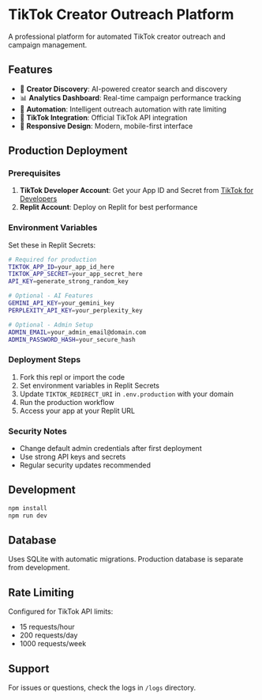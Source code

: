 
# TikTok Creator Outreach Platform

A professional platform for automated TikTok creator outreach and campaign management.

## Features

- 🎯 **Creator Discovery**: AI-powered creator search and discovery
- 📊 **Analytics Dashboard**: Real-time campaign performance tracking
- 🤖 **Automation**: Intelligent outreach automation with rate limiting
- 🔐 **TikTok Integration**: Official TikTok API integration
- 📱 **Responsive Design**: Modern, mobile-first interface

## Production Deployment

### Prerequisites

1. **TikTok Developer Account**: Get your App ID and Secret from [TikTok for Developers](https://developers.tiktok.com/)
2. **Replit Account**: Deploy on Replit for best performance

### Environment Variables

Set these in Replit Secrets:

```bash
# Required for production
TIKTOK_APP_ID=your_app_id_here
TIKTOK_APP_SECRET=your_app_secret_here
API_KEY=generate_strong_random_key

# Optional - AI Features
GEMINI_API_KEY=your_gemini_key
PERPLEXITY_API_KEY=your_perplexity_key

# Optional - Admin Setup
ADMIN_EMAIL=your_admin_email@domain.com
ADMIN_PASSWORD_HASH=your_secure_hash
```

### Deployment Steps

1. Fork this repl or import the code
2. Set environment variables in Replit Secrets
3. Update `TIKTOK_REDIRECT_URI` in `.env.production` with your domain
4. Run the production workflow
5. Access your app at your Replit URL

### Security Notes

- Change default admin credentials after first deployment
- Use strong API keys and secrets
- Regular security updates recommended

## Development

```bash
npm install
npm run dev
```

## Database

Uses SQLite with automatic migrations. Production database is separate from development.

## Rate Limiting

Configured for TikTok API limits:
- 15 requests/hour
- 200 requests/day  
- 1000 requests/week

## Support

For issues or questions, check the logs in `/logs` directory.
